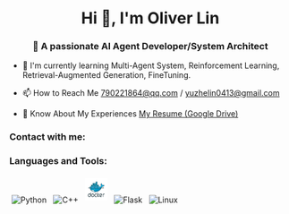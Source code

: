 <h1 align="center">Hi 👋, I'm Oliver Lin</h1>

<h3 align="center"><strong>🚀 A passionate AI Agent Developer/System Architect</strong></h3>

- 🌱 I'm currently learning Multi-Agent System, Reinforcement Learning, Retrieval-Augmented Generation, FineTuning.

- 📫 How to Reach Me 790221864@qq.com / yuzhelin0413@gmail.com

- 📄 Know About My Experiences [My Resume (Google Drive)](https://drive.google.com/file/d/1mcfaagczm11w6RVDzHBok4JTdhpvUTk8/view?usp=drive_link)

<h3 align="left"><strong>Contact with me:</strong></h3>

<h3 align="left">Languages and Tools:</h3>
<div>
  <img src="https://cdn.jsdelivr.net/gh/devicons/devicon/icons/python/python-original.svg" alt="Python" width="40" height="40" style="margin:4px;" />
  <img src="https://cdn.jsdelivr.net/gh/devicons/devicon/icons/cplusplus/cplusplus-original.svg" alt="C++" width="40" height="40" style="margin:4px;" />
  <img src="https://raw.githubusercontent.com/docker-library/docs/master/docker/logo.png" alt="Docker" width="40" height="40" style="margin:4px;" />
  <img src="https://flask.palletsprojects.com/en/2.2.x/_images/flask-logo.png" alt="Flask" width="40" height="40" style="margin:4px;" />
  <img src="https://upload.wikimedia.org/wikipedia/commons/a/af/Tux.png" alt="Linux" width="40" height="40" style="margin:4px;" />








</div>
